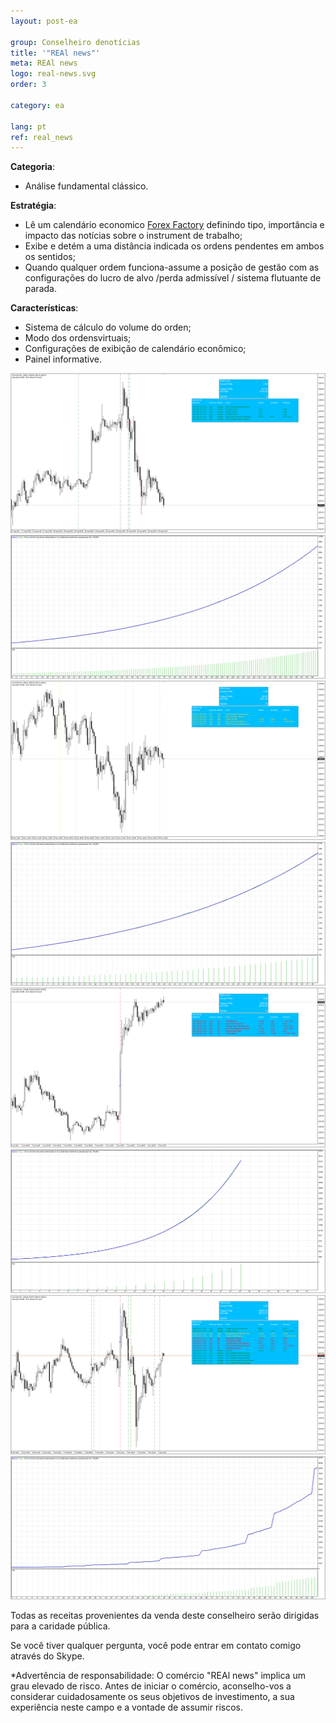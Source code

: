 ```yaml
---
layout: post-ea

group: Conselheiro denotícias
title: '"REAl news"'
meta: REAl news
logo: real-news.svg
order: 3

category: ea

lang: pt
ref: real_news
---
```


**Categoria**:
  - Análise fundamental clássico.

**Estratégia**:
  - Lê um calendário economico <a href="https://www.forexfactory.com" target="_blank">Forex Factory</a> definindo tipo, importância e impacto das notícias sobre o instrument de trabalho;
  - Exibe e detém a uma distância indicada os ordens pendentes em ambos os sentidos;
  - Quando qualquer ordem funciona-assume a posição de gestão com as configurações do lucro de alvo /perda admissível / sistema flutuante de parada.

**Características**:
  - Sistema de cálculo do volume do orden;
  - Modo dos ordensvirtuais;
  - Configurações de exibição de calendário econômico;
  - Painel informative.

<a data-fancybox="gallery" href="/img/ea/en/1. ENG - XAUUSD (Medium news).png"><img src="/img/ea/en/1. ENG - XAUUSD (Medium news).png" alt=""></a>
<a data-fancybox="gallery" href="/img/ea/en/1. ENG - XAUUSD (Medium chart).png"><img src="/img/ea/en/1. ENG - XAUUSD (Medium chart).png" alt=""></a>
<a data-fancybox="gallery" href="/img/ea/en/2. ENG - XAUUSD (High news).png"><img src="/img/ea/en/2. ENG - XAUUSD (High news).png" alt=""></a>
<a data-fancybox="gallery" href="/img/ea/en/2. ENG - XAUUSD (High chart).png"><img src="/img/ea/en/2. ENG - XAUUSD (High chart).png" alt=""></a>
<a data-fancybox="gallery" href="/img/ea/en/3. ENG - XAUUSD (NFP news).png"><img src="/img/ea/en/3. ENG - XAUUSD (NFP news).png" alt=""></a>
<a data-fancybox="gallery" href="/img/ea/en/3. ENG - XAUUSD (NFP chart).png"><img src="/img/ea/en/3. ENG - XAUUSD (NFP chart).png" alt=""></a>
<a data-fancybox="gallery" href="/img/ea/en/4. ENG - XAUUSD (All news).png"><img src="/img/ea/en/4. ENG - XAUUSD (All news).png" alt=""></a>
<a data-fancybox="gallery" href="/img/ea/en/4. ENG - XAUUSD (All chart).png"><img src="/img/ea/en/4. ENG - XAUUSD (All chart).png" alt=""></a>

Todas as receitas provenientes da venda deste conselheiro serão dirigidas para a caridade pública.

Se você tiver qualquer pergunta, você pode entrar em contato comigo através do Skype. 

*Advertência de responsabilidade: O comércio "REAl news" implica um grau elevado de risco. Antes de iniciar o comércio, aconselho-vos a considerar cuidadosamente os seus objetivos de investimento, a sua experiência neste campo e a vontade de assumir riscos.
